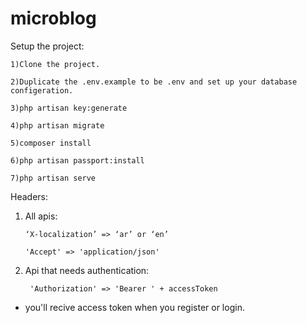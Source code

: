 # microblog
Setup the project:

    1)Clone the project.

    2)Duplicate the .env.example to be .env and set up your database configeration.

    3)php artisan key:generate

    4)php artisan migrate

    5)composer install

    6)php artisan passport:install

    7)php artisan serve



Headers:
1) All apis:

       ‘X-localization’ => ‘ar’ or ‘en’

       'Accept' => 'application/json'

2) Api that needs authentication:

        'Authorization' => 'Bearer ' + accessToken
 
 
* you'll recive access token when you register or login.
